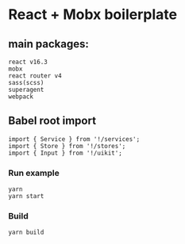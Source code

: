 # React + Mobx boilerplate
## main packages:
```
react v16.3
mobx
react router v4
sass(scss)
superagent
webpack
```

## Babel root import
```
import { Service } from '!/services'; 
import { Store } from '!/stores'; 
import { Input } from '!/uikit';
```

### Run example

```
yarn
yarn start
```

### Build

```
yarn build
```
